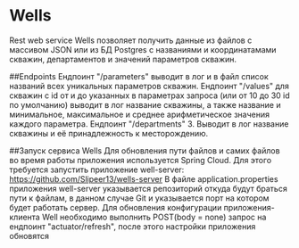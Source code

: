 # Wells
Rest web service Wells позволяет получить данные из файлов с массивом JSON или из БД Postgres с названиями и координатамами скважин,
департаментов и значений параметров скважин. 

##Endpoints 
Ендпоинт "/parameters" выводит в лог и в файл список названий всех уникальных параметров скважин.
Ендпоинт "/values" для скважин с id от и до указанных в параметрах запроса (или от 10 до 30 id по умолчанию) выводит в лог название скважины, 
а также название и минимальное, максимальное и среднее арифметическое значения каждого параметра.
Ендпоинт "/departments" 3.	Выводит в лог название скважины и её принадлежность к месторождению.

##Запуск сервиса Wells
Для обновления пути файлов и самих файлов во время работы приложения используется Spring Cloud.
Для этого требуется запустить приложение well-server: https://github.com/Slipeer13/wells-server
В файле application.properties приложения well-server указывается репозиторий откуда будут браться пути к файлам, в данном случае Git и указывается порт на котором
будет работать сервер.
Для обновления конфигурации приложения- клиента Well необходимо выполнить POST(body = none) запрос на ендпоинт "actuator/refresh", 
после этого настройки приложения обновятся 
